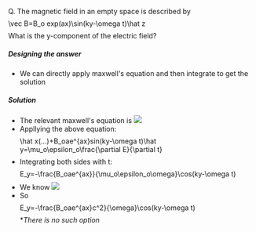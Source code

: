 Q. The magnetic field in an empty space is described by $$$$\vec B=B_o exp(ax)\sin(ky-\omega t)\hat z$$$$ What is the y-component of the electric field?
##### Designing the answer
 - We can directly apply maxwell's equation and then integrate to get the solution
##### Solution
 - The relevant maxwell's equation is ![](maxwells%20equations#^ef6b19) 
 - Appllying the above equation: $$$$\hat x(...)+B_oae^{ax}sin(ky-\omega t)\hat y=\mu_o\epsilon_o\frac{\partial E}{\partial t}$$$$
 - Integrating both sides with t: $$$$E_y=-\frac{B_oae^{ax}}{\mu_o\epsilon_o\omega}\cos(ky-\omega t)$$$$
 - We know ![](electromagnetic%20waves#^9bd822)
 - So $$$$E_y=-\frac{B_oae^{ax}c^2}{\omega}\cos(ky-\omega t)$$$$
 **There is no such option*
